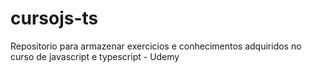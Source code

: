 # cursojs-ts
 Repositorio para armazenar exercicios e conhecimentos  adquiridos no curso de javascript e typescript - Udemy 
